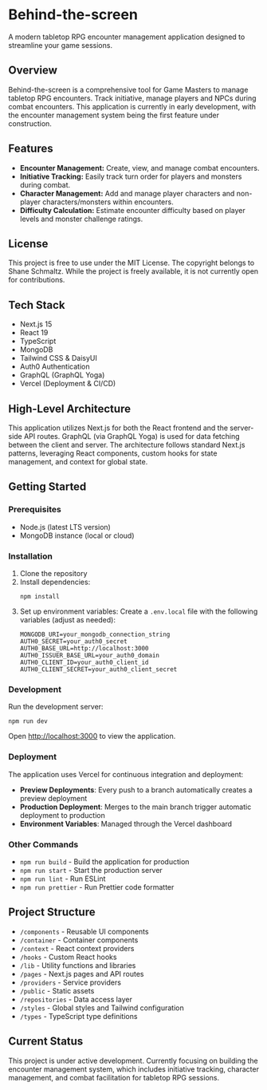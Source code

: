 # Behind-the-screen

A modern tabletop RPG encounter management application designed to streamline your game sessions.

## Overview

Behind-the-screen is a comprehensive tool for Game Masters to manage tabletop RPG encounters. Track initiative, manage players and NPCs during combat encounters. This application is currently in early development, with the encounter management system being the first feature under construction.

## Features

- **Encounter Management:** Create, view, and manage combat encounters.
- **Initiative Tracking:** Easily track turn order for players and monsters during combat.
- **Character Management:** Add and manage player characters and non-player characters/monsters within encounters.
- **Difficulty Calculation:** Estimate encounter difficulty based on player levels and monster challenge ratings.

## License

This project is free to use under the MIT License. The copyright belongs to Shane Schmaltz. While the project is freely available, it is not currently open for contributions.

## Tech Stack

- Next.js 15
- React 19
- TypeScript
- MongoDB
- Tailwind CSS & DaisyUI
- Auth0 Authentication
- GraphQL (GraphQL Yoga)
- Vercel (Deployment & CI/CD)

## High-Level Architecture

This application utilizes Next.js for both the React frontend and the server-side API routes. GraphQL (via GraphQL Yoga) is used for data fetching between the client and server. The architecture follows standard Next.js patterns, leveraging React components, custom hooks for state management, and context for global state.

## Getting Started

### Prerequisites

- Node.js (latest LTS version)
- MongoDB instance (local or cloud)

### Installation

1. Clone the repository
2. Install dependencies:
   ```
   npm install
   ```
3. Set up environment variables:
   Create a `.env.local` file with the following variables (adjust as needed):
   ```
   MONGODB_URI=your_mongodb_connection_string
   AUTH0_SECRET=your_auth0_secret
   AUTH0_BASE_URL=http://localhost:3000
   AUTH0_ISSUER_BASE_URL=your_auth0_domain
   AUTH0_CLIENT_ID=your_auth0_client_id
   AUTH0_CLIENT_SECRET=your_auth0_client_secret
   ```

### Development

Run the development server:

```
npm run dev
```

Open [http://localhost:3000](http://localhost:3000) to view the application.

### Deployment

The application uses Vercel for continuous integration and deployment:

- **Preview Deployments**: Every push to a branch automatically creates a preview deployment
- **Production Deployment**: Merges to the main branch trigger automatic deployment to production
- **Environment Variables**: Managed through the Vercel dashboard

### Other Commands

- `npm run build` - Build the application for production
- `npm run start` - Start the production server
- `npm run lint` - Run ESLint
- `npm run prettier` - Run Prettier code formatter

## Project Structure

- `/components` - Reusable UI components
- `/container` - Container components
- `/context` - React context providers
- `/hooks` - Custom React hooks
- `/lib` - Utility functions and libraries
- `/pages` - Next.js pages and API routes
- `/providers` - Service providers
- `/public` - Static assets
- `/repositories` - Data access layer
- `/styles` - Global styles and Tailwind configuration
- `/types` - TypeScript type definitions

## Current Status

This project is under active development. Currently focusing on building the encounter management system, which includes initiative tracking, character management, and combat facilitation for tabletop RPG sessions.
